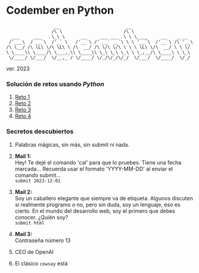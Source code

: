 # Codember en Python

```
                  __                         __
                 /\ \                       /\ \
  ___     ___    \_\ \      __     ___ ___  \ \ \____     __    _ __
 /'___\  / __`\  /'_` \   /'__`\ /' __` __`\ \ \ '__`\  /'__`\ /\`'__\
/\ \__/ /\ \L\ \/\ \L\ \ /\  __/ /\ \/\ \/\ \ \ \ \L\ \/\  __/ \ \ \/
\ \____\\ \____/\ \___,_\\ \____\\ \_\ \_\ \_\ \ \_,__/\ \____\ \ \_\
 \/____/ \/___/  \/__,_ / \/____/ \/_/\/_/\/_/  \/___/  \/____/  \/_/
```                
 ver. 2023

### Solución de retos usando *Python*  
1. [Reto 1](https://github.com/jeca514/Codember_en_Python/blob/main/Reto_01.ipynb)       
2. [Reto 2](https://github.com/jeca514/Codember_en_Python/blob/main/Reto_02.ipynb)     
3. [Reto 3](https://github.com/jeca514/Codember_en_Python/blob/main/Reto_03.ipynb)  
4. [Reto 4](https://github.com/jeca514/Codember_en_Python/blob/main/Reto_04.ipynb)

### Secretos descubiertos  
1. Palabras mágicas, sin más, sin submit ni nada.
2. **Mail 1:**  
   Hey! Te dejé el comando 'cal' para que lo pruebes. Tiene una fecha marcada... Recuerda usar el formato 'YYYY-MM-DD' al enviar el comando submit...  
   `submit 2023-12-01`  
  
3. **Mail 2:**    
   Soy un caballero elegante que siempre va de etiqueta. Algunos discuten si realmente programo o no, pero sin duda, soy un lenguaje, eso es cierto. En el mundo del desarrollo web, soy el primero que debes conocer. ¿Quién soy?  
   `submit html`

4. **Mail 3:**  
   Contraseña número 13

5. CEO de OpenAI

6. El clásico `cowsay` está




